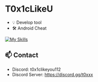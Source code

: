
# T0x1cLikeU

- 💡 Develop tool
- 🛠️ Android Cheat

[![My Skills](https://skillicons.dev/icons?i=python,lua,html&theme=dark)](https://skillicons.dev)

## 📫 Contact
- Discord: t0x1clikeyou112
- Discord Server: https://discord.gg/t0xxx

